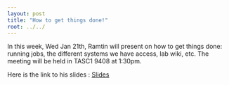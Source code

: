 ```yaml
---
layout: post
title: "How to get things done!"
root: ../../
---
```

In this week, Wed Jan 21th, Ramtin will present on how to get things done: running jobs, the different systems we have access, lab wiki, etc.
The meeting will be held in TASC1 9408 at 1:30pm.

Here is the link to his slides : <a href="{{site.baseurl}}slides/Natlang_CodeBook.pdf"> Slides </a>

